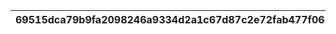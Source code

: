 |69515dca79b9fa2098246a9334d2a1c67d87c2e72fab477f0620687488d99a84|e2768ad36b485f51a74ea5805213a35ee753c9af216aad1926d496e9cd878ccc|dfc8915bc6b45ea7ba6df861c078aef6849a8312b8d1813ee11bf3fab0a04546|4993dddf63a6753a46b708206fccd21b9c36189c79f5914fca7bfc034a0e2864|c5b45444f8ddfc546d2bfb73c118cde8e8bf71de2d05d096caf33e7ff72712bc|5fd9790e8bbe02fde4848735546773ebb72147658fa19a3982dbb467615c2a60|7a46cc71a8f378bad016993966e29e004ae085df6533358bd9dc76851b764304|fdd9d136a4c3e7dd2c109c9d3f57fddffabb0296b10449cf059d40813ad3c61a|02bd9d4e6a40d377a49452bc729391c9e9ed0b1fef6221f80257ba61f1f0c184|
| --- | --- | --- | --- | --- | --- | --- | --- | --- |